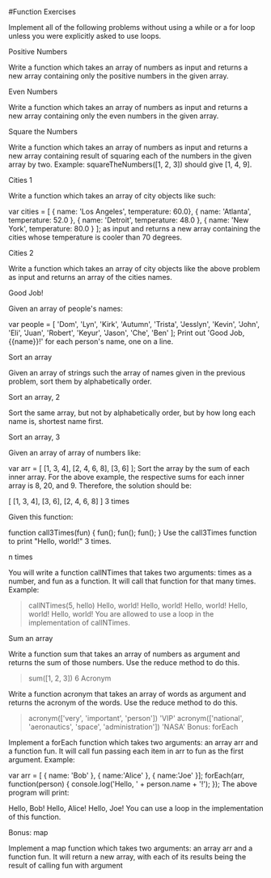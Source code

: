 #Function Exercises

Implement all of the following problems without using a while or a for loop unless you were explicitly asked to use loops.

Positive Numbers

Write a function which takes an array of numbers as input and returns a new array containing only the positive numbers in the given array.

Even Numbers

Write a function which takes an array of numbers as input and returns a new array containing only the even numbers in the given array.

Square the Numbers

Write a function which takes an array of numbers as input and returns a new array containing result of squaring each of the numbers in the given array by two. Example: squareTheNumbers([1, 2, 3]) should give [1, 4, 9].

Cities 1

Write a function which takes an array of city objects like such:

var cities = [
  { name: 'Los Angeles', temperature: 60.0},
  { name: 'Atlanta', temperature: 52.0 },
  { name: 'Detroit', temperature: 48.0 },
  { name: 'New York', temperature: 80.0 }
];
as input and returns a new array containing the cities whose temperature is cooler than 70 degrees.

Cities 2

Write a function which takes an array of city objects like the above problem as input and returns an array of the cities names.

Good Job!

Given an array of people's names:

var people = [
  'Dom',
  'Lyn',
  'Kirk',
  'Autumn',
  'Trista',
  'Jesslyn',
  'Kevin',
  'John',
  'Eli',
  'Juan',
  'Robert',
  'Keyur',
  'Jason',
  'Che',
  'Ben'
];
Print out 'Good Job, {{name}}!' for each person's name, one on a line.

Sort an array

Given an array of strings such the array of names given in the previous problem, sort them by alphabetically order.

Sort an array, 2

Sort the same array, but not by alphabetically order, but by how long each name is, shortest name first.

Sort an array, 3

Given an array of array of numbers like:

var arr = [
  [1, 3, 4],
  [2, 4, 6, 8],
  [3, 6]
];
Sort the array by the sum of each inner array. For the above example, the respective sums for each inner array is 8, 20, and 9. Therefore, the solution should be:

[
  [1, 3, 4],
  [3, 6],
  [2, 4, 6, 8]
]
3 times

Given this function:

function call3Times(fun) {
  fun();
  fun();
  fun();
}
Use the call3Times function to print "Hello, world!" 3 times.

n times

You will write a function callNTimes that takes two arguments: times as a number, and fun as a function. It will call that function for that many times. Example:

> callNTimes(5, hello)
Hello, world!
Hello, world!
Hello, world!
Hello, world!
Hello, world!
You are allowed to use a loop in the implementation of callNTimes.

Sum an array

Write a function sum that takes an array of numbers as argument and returns the sum of those numbers. Use the reduce method to do this.

> sum([1, 2, 3])
6
Acronym

Write a function acronym that takes an array of words as argument and returns the acronym of the words. Use the reduce method to do this.

> acronym(['very', 'important', 'person'])
'VIP'
> acronym(['national', 'aeronautics', 'space', 'administration'])
'NASA'
Bonus: forEach

Implement a forEach function which takes two arguments: an array arr and a function fun. It will call fun passing each item in arr to fun as the first argument. Example:

var arr = [
  { name: 'Bob' },
  { name:'Alice' },
  { name:'Joe' }];
forEach(arr, function(person) {
  console.log('Hello, ' + person.name + '!');
});
The above program will print:

Hello, Bob!
Hello, Alice!
Hello, Joe!
You can use a loop in the implementation of this function.

Bonus: map

Implement a map function which takes two arguments: an array arr and a function fun. It will return a new array, with each of its results being the result of calling fun with argument
